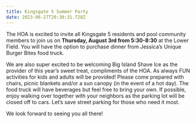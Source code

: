 ```yaml
---
title: Kingsgate 5 Summer Party
date: 2023-06-27T20:30:31.728Z
---
```

The HOA is excited to invite all Kingsgate 5 residents and pool community members to join us on **Thursday, August 3rd from 5:30-8:30** at the Lower Field. You will have the option to purchase dinner from Jessica’s Unique Burger Bites food truck. 

We are also super excited to be welcoming Big Island Shave Ice as the provider of this year’s sweet treat, compliments of the HOA. As always FUN activities for kids and adults will be provided! Please come prepared with chairs, picnic blankets and/or a sun canopy (in the event of a hot day). The food truck will have beverages but feel free to bring your own. If possible, enjoy walking over together with your neighbors as the parking lot will be closed off to cars. Let’s save street parking for those who need it most. 

We look forward to seeing you all there!
